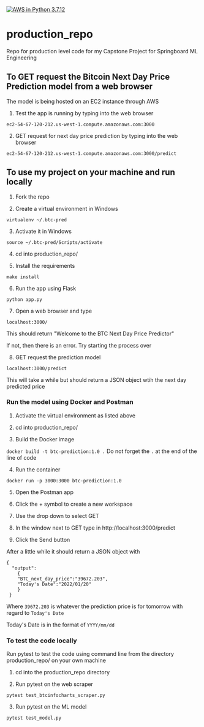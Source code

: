 [![AWS in Python 3.7.12](https://github.com/dagartga/production_repo/actions/workflows/main.yml/badge.svg)](https://github.com/dagartga/production_repo/actions/workflows/main.yml)

# production_repo
Repo for production level code for my Capstone Project for Springboard ML Engineering

## To GET request the Bitcoin Next Day Price Prediction model from a web browser

The model is being hosted on an EC2 instance through AWS

1. Test the app is running by typing into the web browser

`ec2-54-67-120-212.us-west-1.compute.amazonaws.com:3000`

2. GET request for next day price prediction by typing into the web browser

`ec2-54-67-120-212.us-west-1.compute.amazonaws.com:3000/predict`


## To use my project on your machine and run locally


1. Fork the repo


2. Create a virtual environment in Windows

`virtualenv ~/.btc-pred`


3. Activate it in Windows

`source ~/.btc-pred/Scripts/activate` 

4. cd into production_repo/


5. Install the requirements

`make install`


6. Run the app using Flask

`python app.py`

7. Open a web browser and type

`localhost:3000/`

This should return "Welcome to the BTC Next Day Price Predictor"

If not, then there is an error. Try starting the process over

8. GET request the prediction model

`localhost:3000/predict`

This will take a while but should return a JSON object wtih the next day predicted price


### Run the model using Docker and Postman


1. Activate the virtual environment as listed above

2. cd into production_repo/

3. Build the Docker image

`docker build -t btc-prediction:1.0 .` Do not forget the `.` at the end of the line of code


4. Run the container

`docker run -p 3000:3000 btc-prediction:1.0`

5. Open the Postman app

6. Click the + symbol to create a new workspace

7. Use the drop down to select GET

8. In the window next to GET type in http://localhost:3000/predict

9. Click the Send button

After a little while it should return a JSON object with 

```
{
  "output":
    {
    "BTC_next_day_price":"39672.203",
    "Today's Date":"2022/01/20"
    }
 }
 ```

Where `39672.203` is whatever the prediction price is for tomorrow with regard to `Today's Date`

Today's Date is in the format of `YYYY/mm/dd`


### To test the code locally

Run pytest to test the code using command line from the directory production_repo/ on your own machine

1. cd into the production_repo directory

2. Run pytest on the web scraper

`pytest test_btcinfocharts_scraper.py`

3. Run pytest on the ML model

`pytest test_model.py`
